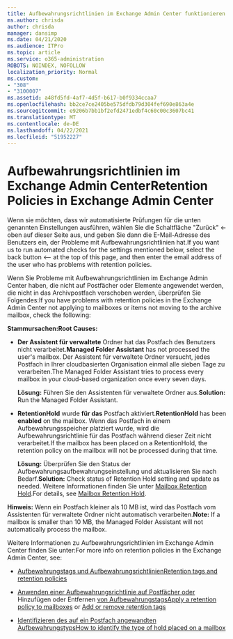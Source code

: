 ```yaml
---
title: Aufbewahrungsrichtlinien im Exchange Admin Center funktionieren nicht
ms.author: chrisda
author: chrisda
manager: dansimp
ms.date: 04/21/2020
ms.audience: ITPro
ms.topic: article
ms.service: o365-administration
ROBOTS: NOINDEX, NOFOLLOW
localization_priority: Normal
ms.custom:
- "308"
- "3100007"
ms.assetid: a48fd5fd-4af7-4d5f-b617-b0f9334ccaa7
ms.openlocfilehash: bb2ce7ce2405be575dfdb79d304fef690e863a4e
ms.sourcegitcommit: e9206b7bb1bf2efd2471edbf4c60c00c3607bc41
ms.translationtype: MT
ms.contentlocale: de-DE
ms.lasthandoff: 04/22/2021
ms.locfileid: "51952227"
---
```

# <a name="retention-policies-in-exchange-admin-center"></a><span data-ttu-id="18c6f-102">Aufbewahrungsrichtlinien im Exchange Admin Center</span><span class="sxs-lookup"><span data-stu-id="18c6f-102">Retention Policies in Exchange Admin Center</span></span>

<span data-ttu-id="18c6f-103">Wenn sie möchten, dass wir automatisierte Prüfungen für die unten genannten Einstellungen ausführen, wählen Sie die Schaltfläche "Zurück" <- oben auf dieser Seite aus, und geben Sie dann die E-Mail-Adresse des Benutzers ein, der Probleme mit Aufbewahrungsrichtlinien hat.</span><span class="sxs-lookup"><span data-stu-id="18c6f-103">If you want us to run automated checks for the settings mentioned below, select the back button <-- at the top of this page, and then enter the email address of the user who has problems with retention policies.</span></span>

<span data-ttu-id="18c6f-104">Wenn Sie Probleme mit Aufbewahrungsrichtlinien im Exchange Admin Center haben, die nicht auf Postfächer oder Elemente angewendet werden, die nicht in das Archivpostfach verschoben werden, überprüfen Sie Folgendes:</span><span class="sxs-lookup"><span data-stu-id="18c6f-104">If you have problems with retention policies in the Exchange Admin Center not applying to mailboxes or items not moving to the archive mailbox, check the following:</span></span>

<span data-ttu-id="18c6f-105">**Stammursachen:**</span><span class="sxs-lookup"><span data-stu-id="18c6f-105">**Root Causes:**</span></span>

- <span data-ttu-id="18c6f-106">**Der Assistent für verwaltete** Ordner hat das Postfach des Benutzers nicht verarbeitet.</span><span class="sxs-lookup"><span data-stu-id="18c6f-106">**Managed Folder Assistant** has not processed the user's mailbox.</span></span> <span data-ttu-id="18c6f-107">Der Assistent für verwaltete Ordner versucht, jedes Postfach in Ihrer cloudbasierten Organisation einmal alle sieben Tage zu verarbeiten.</span><span class="sxs-lookup"><span data-stu-id="18c6f-107">The Managed Folder Assistant tries to process every mailbox in your cloud-based organization once every seven days.</span></span>

  <span data-ttu-id="18c6f-108">**Lösung:** Führen Sie den Assistenten für verwaltete Ordner aus.</span><span class="sxs-lookup"><span data-stu-id="18c6f-108">**Solution:** Run the Managed Folder Assistant.</span></span>

- <span data-ttu-id="18c6f-109">**RetentionHold** wurde **für das** Postfach aktiviert.</span><span class="sxs-lookup"><span data-stu-id="18c6f-109">**RetentionHold** has been **enabled** on the mailbox.</span></span> <span data-ttu-id="18c6f-110">Wenn das Postfach in einem Aufbewahrungsspeicher platziert wurde, wird die Aufbewahrungsrichtlinie für das Postfach während dieser Zeit nicht verarbeitet.</span><span class="sxs-lookup"><span data-stu-id="18c6f-110">If the mailbox has been placed on a RetentionHold, the retention policy on the mailbox will not be processed during that time.</span></span>

  <span data-ttu-id="18c6f-111">**Lösung:** Überprüfen Sie den Status der Aufbewahrungsaufbewahrungseinstellung und aktualisieren Sie nach Bedarf.</span><span class="sxs-lookup"><span data-stu-id="18c6f-111">**Solution:** Check status of Retention Hold setting and update as needed.</span></span> <span data-ttu-id="18c6f-112">Weitere Informationen finden Sie unter [Mailbox Retention Hold](https://docs.microsoft.com/exchange/security-and-compliance/messaging-records-management/mailbox-retention-hold).</span><span class="sxs-lookup"><span data-stu-id="18c6f-112">For details, see [Mailbox Retention Hold](https://docs.microsoft.com/exchange/security-and-compliance/messaging-records-management/mailbox-retention-hold).</span></span>
 
<span data-ttu-id="18c6f-113">**Hinweis:** Wenn ein Postfach kleiner als 10 MB ist, wird das Postfach vom Assistenten für verwaltete Ordner nicht automatisch verarbeiten.</span><span class="sxs-lookup"><span data-stu-id="18c6f-113">**Note:** If a mailbox is smaller than 10 MB, the Managed Folder Assistant will not automatically process the mailbox.</span></span>
 
<span data-ttu-id="18c6f-114">Weitere Informationen zu Aufbewahrungsrichtlinien im Exchange Admin Center finden Sie unter:</span><span class="sxs-lookup"><span data-stu-id="18c6f-114">For more info on retention policies in the Exchange Admin Center, see:</span></span>

- [<span data-ttu-id="18c6f-115">Aufbewahrungstags und Aufbewahrungsrichtlinien</span><span class="sxs-lookup"><span data-stu-id="18c6f-115">Retention tags and retention policies</span></span>](https://docs.microsoft.com/exchange/security-and-compliance/messaging-records-management/retention-tags-and-policies)

- <span data-ttu-id="18c6f-116">[Anwenden einer Aufbewahrungsrichtlinie auf Postfächer oder](https://docs.microsoft.com/exchange/security-and-compliance/messaging-records-management/apply-retention-policy) Hinzufügen oder Entfernen [von Aufbewahrungstags](https://docs.microsoft.com/exchange/security-and-compliance/messaging-records-management/add-or-remove-retention-tags)</span><span class="sxs-lookup"><span data-stu-id="18c6f-116">[Apply a retention policy to mailboxes](https://docs.microsoft.com/exchange/security-and-compliance/messaging-records-management/apply-retention-policy) or [Add or remove retention tags](https://docs.microsoft.com/exchange/security-and-compliance/messaging-records-management/add-or-remove-retention-tags)</span></span>

- [<span data-ttu-id="18c6f-117">Identifizieren des auf ein Postfach angewandten Aufbewahrungstyps</span><span class="sxs-lookup"><span data-stu-id="18c6f-117">How to identify the type of hold placed on a mailbox</span></span>](https://docs.microsoft.com/microsoft-365/compliance/identify-a-hold-on-an-exchange-online-mailbox)
